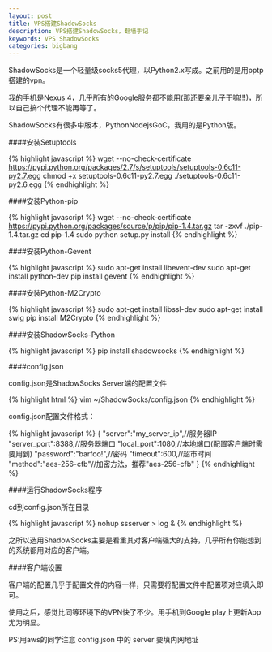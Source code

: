 ```yaml
---
layout: post
title: VPS搭建ShadowSocks
description: VPS搭建ShadowSocks，翻墙手记
keywords: VPS ShadowSocks
categories: bigbang
---
```


ShadowSocks是一个轻量级socks5代理，以Python2.x写成。之前用的是用pptp搭建的vpn。

我的手机是Nexus 4，几乎所有的Google服务都不能用(那还要亲儿子干嘛!!!)，所以自己搞个代理不能再等了。

ShadowSocks有很多中版本，<span class="inpo">Python</span><span class="inpo">Nodejs</span><span class="inpo">Go</span><span class="inpo">C</span>，我用的是<span class="inpo">Python</span>版。

####安装Setuptools

{% highlight javascript  %}
wget --no-check-certificate https://pypi.python.org/packages/2.7/s/setuptools/setuptools-0.6c11-py2.7.egg
chmod +x setuptools-0.6c11-py2.7.egg 
./setuptools-0.6c11-py2.6.egg
{% endhighlight %}

####安装Python-pip

{% highlight javascript  %}
wget --no-check-certificate https://pypi.python.org/packages/source/p/pip/pip-1.4.tar.gz
tar -zxvf ./pip-1.4.tar.gz
cd pip-1.4
sudo python setup.py install
{% endhighlight %}

####安装Python-Gevent

{% highlight javascript  %}
sudo apt-get install libevent-dev
sudo apt-get install python-dev
pip install gevent
{% endhighlight %}

####安装Python-M2Crypto

{% highlight javascript  %}
sudo apt-get install libssl-dev
sudo apt-get install swig
pip install M2Crypto
{% endhighlight %}

####安装ShadowSocks-Python

{% highlight javascript  %}
pip install shadowsocks
{% endhighlight %}

####config.json

config.json是ShadowSocks Server端的配置文件

{% highlight html  %}
vim ~/ShadowSocks/config.json
{% endhighlight %}

config.json配置文件格式：

{% highlight javascript  %}
{
"server":"my_server_ip",//服务器IP
"server_port":8388,//服务器端口
"local_port":1080,//本地端口(配置客户端时需要用到)
"password":"barfoo!",//密码
"timeout":600,//超市时间
"method":"aes-256-cfb"//加密方法，推荐"aes-256-cfb"
}
{% endhighlight %}

####运行ShadowSocks程序

cd到config.json所在目录

{% highlight javascript  %}
nohup ssserver > log &
{% endhighlight %}

之所以选用ShadowSocks主要是看重其对客户端强大的支持，几乎所有你能想到的系统都用对应的客户端。

####客户端设置

客户端的配置几乎于配置文件的内容一样，只需要将配置文件中配置项对应填入即可。

使用之后，感觉比同等环境下的VPN快了不少。用手机到Google play上更新App尤为明显。

PS:用aws的同学注意 <span class="impo">config.json</span> 中的 <span class="impo">server</span> 要填内网地址
